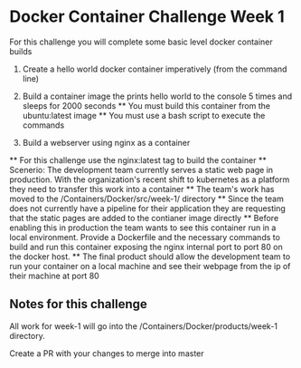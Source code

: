 # Docker Container Challenge Week 1

For this challenge you will complete some basic level docker container builds



1. Create a hello world docker container imperatively (from the command line)

2. Build a container image the prints hello world to the console 5 times and sleeps for 2000 seconds
** You must build this container from the ubuntu:latest image
** You must use a bash script to execute the commands

1. Build a webserver using nginx as a container

** For this challenge use the nginx:latest tag to build the container
** Scenerio: The development team currently serves a static web page in production. With the organization's recent shift to kubernetes as a platform they need to transfer this work into a container
** The team's work has moved to the /Containers/Docker/src/week-1/ directory
** Since the team does not currently have a pipeline for their application they are requesting that the static pages are added to the contianer image directly
** Before enabling this in production the team wants to see this container run in a local environment. Provide a Dockerfile and the necessary commands to build and run this container exposing the nginx internal port to port 80 on the docker host. 
** The final product should allow the development team to run your container on a local machine and see their webpage from the ip of their machine at port 80


## Notes for this challenge

All work for week-1 will go into the /Containers/Docker/products/week-1 directory. 

Create a PR with your changes to merge into master





